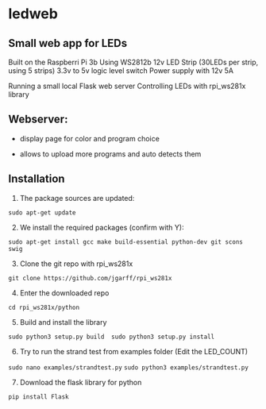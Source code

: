 # ledweb
## Small web app for LEDs

Built on the Raspberri Pi 3b
Using WS2812b 12v LED Strip (30LEDs per strip, using 5 strips)
3.3v to 5v logic level switch
Power supply with 12v 5A

Running a small local Flask web server
Controlling LEDs with rpi_ws281x library

## Webserver:

- display page for color and program choice

- allows to upload more programs and auto detects them

## Installation

1. The package sources are updated:

  `sudo apt-get update`
  
2. We install the required packages (confirm with Y):

 `sudo apt-get install gcc make build-essential python-dev git scons swig`
  
3. Clone the git repo with rpi_ws281x

 `git clone https://github.com/jgarff/rpi_ws281x`
  
4. Enter the downloaded repo

  `cd rpi_ws281x/python`
  
5. Build and install the library

 ` sudo python3 setup.py build 
  sudo python3 setup.py install `
  
6. Try to run the strand test from examples folder (Edit the LED_COUNT)

  `sudo nano examples/strandtest.py`
  `sudo python3 examples/strandtest.py`
  
7. Download the flask library for python

  `pip install Flask`
